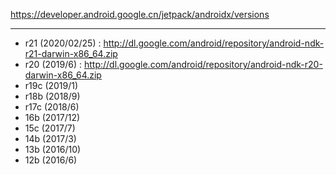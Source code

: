 https://developer.android.google.cn/jetpack/androidx/versions

---

* r21 (2020/02/25) : http://dl.google.com/android/repository/android-ndk-r21-darwin-x86_64.zip
* r20 (2019/6) : http://dl.google.com/android/repository/android-ndk-r20-darwin-x86_64.zip
* r19c (2019/1)
* r18b (2018/9)
* r17c (2018/6)
* 16b (2017/12)
* 15c (2017/7)
* 14b (2017/3)
* 13b (2016/10)
* 12b (2016/6)
